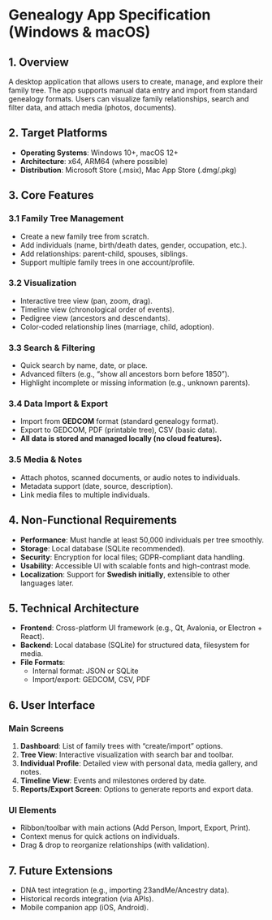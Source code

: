 # Genealogy App Specification (Windows & macOS)

## 1. Overview
A desktop application that allows users to create, manage, and explore their family tree. The app supports manual data entry and import from standard genealogy formats. Users can visualize family relationships, search and filter data, and attach media (photos, documents).  

## 2. Target Platforms
- **Operating Systems**: Windows 10+, macOS 12+  
- **Architecture**: x64, ARM64 (where possible)  
- **Distribution**: Microsoft Store (.msix), Mac App Store (.dmg/.pkg)  

## 3. Core Features
### 3.1 Family Tree Management
- Create a new family tree from scratch.  
- Add individuals (name, birth/death dates, gender, occupation, etc.).  
- Add relationships: parent-child, spouses, siblings.  
- Support multiple family trees in one account/profile.  

### 3.2 Visualization
- Interactive tree view (pan, zoom, drag).  
- Timeline view (chronological order of events).  
- Pedigree view (ancestors and descendants).  
- Color-coded relationship lines (marriage, child, adoption).  

### 3.3 Search & Filtering
- Quick search by name, date, or place.  
- Advanced filters (e.g., “show all ancestors born before 1850”).  
- Highlight incomplete or missing information (e.g., unknown parents).  

### 3.4 Data Import & Export
- Import from **GEDCOM** format (standard genealogy format).  
- Export to GEDCOM, PDF (printable tree), CSV (basic data).  
- **All data is stored and managed locally (no cloud features).**  

### 3.5 Media & Notes
- Attach photos, scanned documents, or audio notes to individuals.  
- Metadata support (date, source, description).  
- Link media files to multiple individuals.  

## 4. Non-Functional Requirements
- **Performance**: Must handle at least 50,000 individuals per tree smoothly.  
- **Storage**: Local database (SQLite recommended).  
- **Security**: Encryption for local files; GDPR-compliant data handling.  
- **Usability**: Accessible UI with scalable fonts and high-contrast mode.  
- **Localization**: Support for **Swedish initially**, extensible to other languages later.  

## 5. Technical Architecture
- **Frontend**: Cross-platform UI framework (e.g., Qt, Avalonia, or Electron + React).  
- **Backend**: Local database (SQLite) for structured data, filesystem for media.  
- **File Formats**:  
  - Internal format: JSON or SQLite  
  - Import/export: GEDCOM, CSV, PDF  

## 6. User Interface
### Main Screens
1. **Dashboard**: List of family trees with “create/import” options.  
2. **Tree View**: Interactive visualization with search bar and toolbar.  
3. **Individual Profile**: Detailed view with personal data, media gallery, and notes.  
4. **Timeline View**: Events and milestones ordered by date.  
5. **Reports/Export Screen**: Options to generate reports and export data.  

### UI Elements
- Ribbon/toolbar with main actions (Add Person, Import, Export, Print).  
- Context menus for quick actions on individuals.  
- Drag & drop to reorganize relationships (with validation).  

## 7. Future Extensions
- DNA test integration (e.g., importing 23andMe/Ancestry data).  
- Historical records integration (via APIs).  
- Mobile companion app (iOS, Android).  

